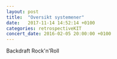```yaml
---
layout: post
title:  "Oversikt systemener"
date:   2017-11-14 14:52:14 +0100
categories: retrospectiveKIT
concert_date: 2016-02-05 20:00:00 +0100
---
```

Backdraft Rock'n'Roll